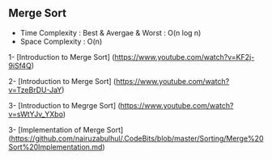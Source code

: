 ## Merge Sort

- Time Complexity : Best & Avergae & Worst : O(n log n) 
-  Space Complexity : O(n)



1- [Introduction to Merge Sort] (https://www.youtube.com/watch?v=KF2j-9iSf4Q)

2- [Introduction to Merge Sort] (https://www.youtube.com/watch?v=TzeBrDU-JaY) 

3- [Introduction to Megrge Sort] (https://www.youtube.com/watch?v=sWtYJv_YXbo)

3- [Implementation of Merge Sort] (https://github.com/nairuzabulhul/.CodeBits/blob/master/Sorting/Merge%20Sort%20Implementation.md)
